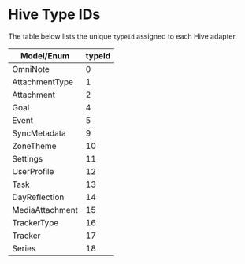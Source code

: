 # Hive Type IDs

The table below lists the unique `typeId` assigned to each Hive adapter.

| Model/Enum | typeId |
|-----------|-------|
| OmniNote | 0 |
| AttachmentType | 1 |
| Attachment | 2 |
| Goal | 4 |
| Event | 5 |
| SyncMetadata | 9 |
| ZoneTheme | 10 |
| Settings | 11 |
| UserProfile | 12 |
| Task | 13 |
| DayReflection | 14 |
| MediaAttachment | 15 |
| TrackerType | 16 |
| Tracker | 17 |
| Series | 18 |
